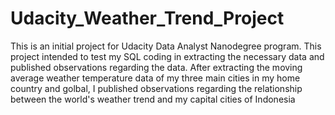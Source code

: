 # Udacity_Weather_Trend_Project

This is an initial project for Udacity Data Analyst Nanodegree program. This project intended to test my SQL coding in extracting the necessary data and published observations regarding the data. After extracting the moving average weather temperature data of my three main cities in my home country and golbal, I published observations regarding the relationship between the world's weather trend and my capital cities of Indonesia   
